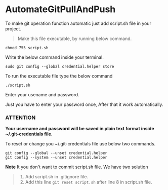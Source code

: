 # AutomateGitPullAndPush
To make git operation function automatic just add script.sh file in your project.

>Make this file executable, by running below command.
```
chmod 755 script.sh
```
Write the below command inside your terminal.
```
sudo git config --global credential.helper store
```
To run the executable file type the below command
```
./script.sh
```

Enter your usename and password.

Just you have to enter your password once, After that it work automatically.

### ATTENTION
**Your username and password will be saved in plain text format inside ~/.git-credentials file.**

To reset or change you ~/.git-credentials file use below two commands.
```
git config --global --unset credential.helper
git config --system --unset credential.helper
```

**Note**
It you don't want to commit script.sh file. We have two solution
>1. Add script.sh in .gitignore file.
>2. Add this line ```git reset script.sh``` after line 8 in script.sh file.
